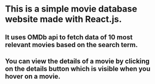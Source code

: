 # This is a simple movie database website made with React.js.
## It uses OMDb api to fetch data of 10 most relevant movies based on the search term.
## You can view the details of a movie by clicking on the details button which is visible when you hover on a movie.

